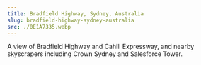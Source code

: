 ```yaml
---
title: Bradfield Highway, Sydney, Australia
slug: bradfield-highway-sydney-australia
src: ./0E1A7335.webp
---
```


A view of Bradfield Highway and Cahill Expressway, and nearby skyscrapers
including Crown Sydney and Salesforce Tower.
